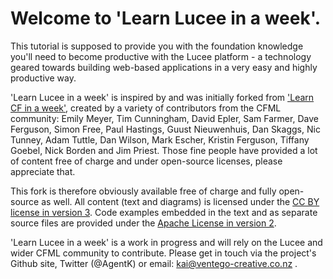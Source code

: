 # Welcome to 'Learn Lucee in a week'.

This tutorial is supposed to provide you with the foundation knowledge you'll need to become productive with the Lucee platform - a technology geared towards building web-based applications in a very easy and highly productive way.

'Learn Lucee in a week' is inspired by and was initially forked from ['Learn CF in a week'](http://www.learncfinaweek.com), created by a variety of contributors from the CFML community: Emily Meyer, Tim Cunningham, David Epler, Sam Farmer, Dave Ferguson, Simon Free, Paul Hastings, Guust Nieuwenhuis, Dan Skaggs, Nic Tunney, Adam Tuttle, Dan Wilson, Mark Escher, Kristin Ferguson, Tiffany Goebel, Nick Borden and Jim Priest. Those fine people have provided a lot of content free of charge and under open-source licenses, please appreciate that.

This fork is therefore obviously available free of charge and fully open-source as well. All content (text and diagrams) is licensed under the [CC BY license in version 3](http://creativecommons.org/licenses/by/3.0/). Code examples embedded in the text and as separate source files are provided under the [Apache License in version 2](http://www.apache.org/licenses/LICENSE-2.0).

'Learn Lucee in a week' is a work in progress and will rely on the Lucee and wider CFML community to contribute. Please get in touch via the project's Github site, Twitter (@AgentK) or email: kai@ventego-creative.co.nz .



